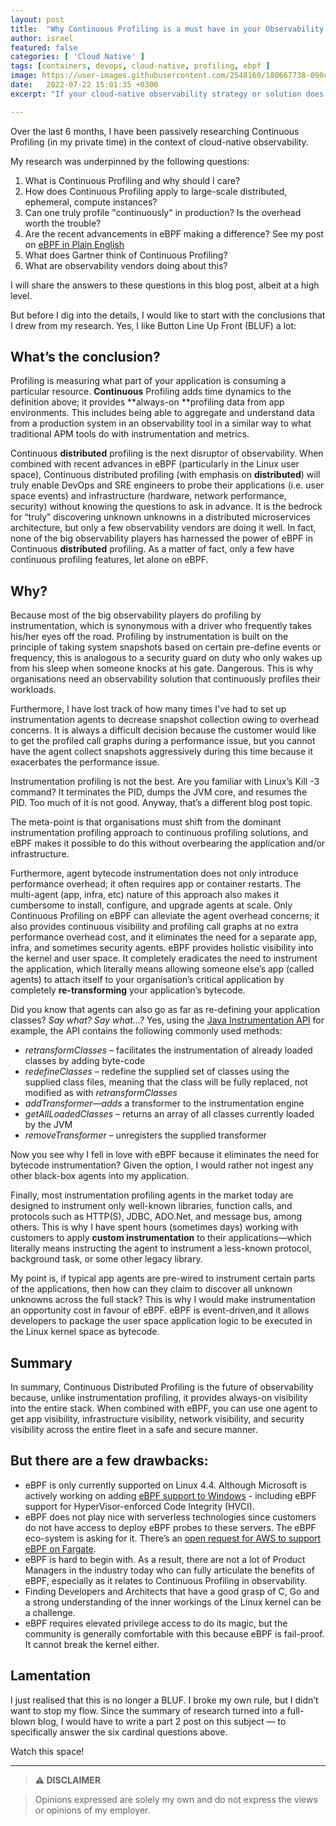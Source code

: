 ```yaml
---
layout: post
title:  "Why Continuous Profiling is a must have in your Observability Strategy"
author: israel
featured: false
categories: [ 'Cloud Native' ]
tags: [containers, devops, cloud-native, profiling, ebpf ]
image: https://user-images.githubusercontent.com/2548160/180667738-090c541e-0823-44e9-844e-e1a527f6ce6a.jpg
date:   2022-07-22 15:01:35 +0300
excerpt: "If your cloud-native observability strategy or solution does not include continuous profiling using eBPF, then you must go back to the drawing board. Here's why..."

---
```



Over the last 6 months, I have been passively researching Continuous Profiling (in my private time) in the context of cloud-native observability. 

My research was underpinned by the following questions: 


1. What is Continuous Profiling and why should I care?
2. How does Continuous Profiling apply to large-scale distributed, ephemeral, compute instances? 
3. Can one truly profile "continuously" in production? Is the overhead worth the trouble?
4. Are the recent advancements in eBPF making a difference? See my post on [eBPF in Plain English](https://www.israelo.io/blog/ebpf/)
5. What does Gartner think of Continuous Profiling?
6. What are observability vendors doing about this?

I will share the answers to these questions in this blog post, albeit at a high level. 

But before I dig into the details, I would like to start with the conclusions that I drew from my research. Yes, I like Button Line Up Front (BLUF) a lot:  


## What’s the conclusion? 

Profiling is measuring what part of your application is consuming a particular resource.  **Continuous** Profiling adds time dynamics to the definition above; it provides **always-on **profiling data from app environments. This includes being able to aggregate and understand data from a production system in an observability tool in a similar way to what traditional APM tools do with instrumentation and metrics.

Continuous **distributed** profiling is the next disruptor of observability. When combined with recent advances in eBPF (particularly in the Linux user space), Continuous distributed profiling (with emphasis on **distributed**) will truly enable DevOps and SRE engineers to probe their applications (i.e. user space events) and infrastructure (hardware, network performance, security) without knowing the questions to ask in advance. It is the bedrock for “truly” discovering unknown unknowns in a distributed microservices architecture, but only a few observability vendors are doing it well. In fact, none of the big observability players has harnessed the power of eBPF in Continuous **distributed** profiling. As a matter of fact, only a few have continuous profiling features, let alone on eBPF.

## Why? 

Because most of the big observability players do profiling by instrumentation, which is synonymous with a driver who frequently takes his/her eyes off the road. Profiling by instrumentation is built on the principle of taking system snapshots based on certain pre-define events or frequency, this is analogous to a security guard on duty who only wakes up from his sleep when someone knocks at his gate. Dangerous. This is why organisations need an observability solution that continuously profiles their workloads. 

Furthermore, I have lost track of how many times I've had to set up instrumentation agents to decrease snapshot collection owing to overhead concerns.  It is always a difficult decision because the customer would like to get the profiled call graphs during a performance issue, but you cannot have the agent collect snapshots aggressively during this time because it exacerbates the performance issue. 

Instrumentation profiling is not the best. Are you familiar with Linux’s Kill -3 command? It terminates the PID, dumps the JVM core, and resumes the PID. Too much of it is not good. Anyway, that’s a different blog post topic. 

The meta-point is that organisations must shift from the dominant instrumentation profiling approach to continuous profiling solutions, and eBPF makes it possible to do this without overbearing the application and/or infrastructure. 

Furthermore, agent bytecode instrumentation does not only introduce performance overhead; it often requires app or container restarts. The multi-agent (app, infra, etc) nature of this approach also makes it cumbersome to install, configure, and upgrade agents at scale. Only Continuous Profiling on eBPF can alleviate the agent overhead concerns; it also provides continuous visibility and profiling call graphs at no extra performance overhead cost, and it eliminates the need for a separate app, infra, and sometimes security agents. eBPF provides holistic visibility into the kernel and user space. It completely eradicates the need to instrument the application, which literally means allowing someone else’s app (called agents) to attach itself to your organisation’s critical application by completely **re-transforming** your application’s bytecode. 

Did you know that agents can also go as far as re-defining your application classes? _Say what? Say what…?_ Yes, using the [Java Instrumentation API](https://docs.oracle.com/en/java/javase/11/docs/api/java.instrument/java/lang/instrument/Instrumentation.html) for example, the API contains the following commonly used methods: 


* _retransformClasses_ – facilitates the instrumentation of already loaded classes by adding byte-code
* _redefineClasses_ – redefine the supplied set of classes using the supplied class files, meaning that the class will be fully replaced, not modified as with _retransformClasses_
* _addTransformer—adds_ a transformer to the instrumentation engine
* _getAllLoadedClasses_ – returns an array of all classes currently loaded by the JVM
* _removeTransformer_ – unregisters the supplied transformer

Now you see why I fell in love with eBPF because it eliminates the need for bytecode instrumentation? Given the option, I would rather not ingest any other black-box agents into my application. 

Finally, most instrumentation profiling agents in the market today are designed to instrument only well-known libraries, function calls, and protocols such as HTTP(S), JDBC, ADO.Net, and message bus, among others. This is why I have spent hours (sometimes days) working with customers to apply **custom instrumentation** to their applications—which literally means instructing the agent to instrument a less-known protocol, background task, or some other legacy library.  

My point is, if typical app agents are pre-wired to instrument certain parts of the applications, then how can they claim to discover all unknown unknowns across the full stack? This is why I would make instrumentation an opportunity cost in favour of eBPF. eBPF is event-driven,and it allows developers to package the user space application logic to be executed in the Linux kernel space as bytecode.


## Summary 

In summary, Continuous Distributed Profiling is the future of observability because, unlike instrumentation profiling, it provides always-on visibility into the entire stack. When combined with eBPF, you can use one agent to get app visibility, infrastructure visibility, network visibility, and security visibility across the entire fleet in a safe and secure manner. 


## But there are a few drawbacks: 


* eBPF is only currently supported on Linux 4.4. Although Microsoft is actively working on adding [eBPF support to Windows](https://github.com/microsoft/ebpf-for-windows) - including eBPF support for HyperVisor-enforced Code Integrity (HVCI). 
* eBPF does not play nice with serverless technologies since customers do not have access to deploy eBPF probes to these servers. The eBPF eco-system is asking for it. There’s an [open request for AWS to support eBPF on Fargate](https://github.com/aws/containers-roadmap/issues/1027). 
* eBPF is hard to begin with. As a result, there are not a lot of Product Managers in the industry today who can fully articulate the benefits of eBPF, especially as it relates to Continuous Profiling in observability.  
* Finding Developers and Architects that have a good grasp of C, Go and a strong understanding of the inner workings of the Linux kernel can be a challenge.
* eBPF requires elevated privilege access to do its magic, but the community is generally comfortable with this because eBPF is fail-proof. It cannot break the kernel either. 

     



## Lamentation

I just realised that this is no longer a BLUF. I broke my own rule, but I didn’t want to stop my flow. Since the summary of research turned into a full-blown blog, I would have to write a part 2 post on this subject — to specifically answer the six cardinal questions above.

Watch this space! 


-------
>  **⚠ DISCLAIMER**

> Opinions expressed are solely my own and do not express the views or opinions of my employer.